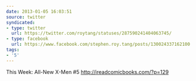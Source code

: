 ```yaml
---
date: 2013-01-05 16:03:51
source: twitter
syndicated:
- type: twitter
  url: https://twitter.com/roytang/statuses/287590241404063745/
- type: facebook
  url: https://www.facebook.com/stephen.roy.tang/posts/130024337162100
tags:
- '5'
---
```


This Week: All-New X-Men #5 http://ireadcomicbooks.com/?p=129